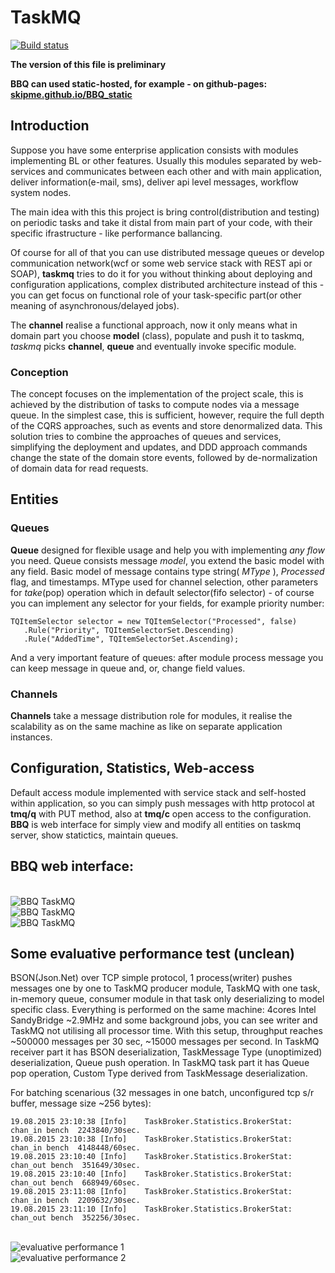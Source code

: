 # TaskMQ #

[![Build status](https://ci.appveyor.com/api/projects/status/rfu2e61vw66rxhgj?svg=true)](https://ci.appveyor.com/project/skipme/taskmq)

**The version of this file is preliminary**

**BBQ can used static-hosted, for example - on github-pages: [skipme.github.io/BBQ_static](http://skipme.github.io/BBQ_static)**

## Introduction ##

Suppose you have some enterprise application consists with modules implementing BL or other features.
Usually this modules separated by web-services and communicates between each other and with main application, deliver information(e-mail, sms), deliver api level messages, workflow system nodes.

The main idea with this this project is bring control(distribution and testing) on periodic tasks and take it distal from main part of your code, with their specific ifrastructure - like performance ballancing.

Of course for all of that you can use distributed message queues or develop communication network(wcf or some web service stack with REST api or SOAP), **taskmq** tries to do it for you without thinking about deploying and configuration applications, complex distributed architecture instead of this - you can get focus on functional role of your task-specific part(or other meaning of asynchronous/delayed jobs).

The **channel** realise a functional approach, now it only means what in domain part you choose **model** (class), populate and push it to taskmq, *taskmq* picks **channel**, **queue** and eventually invoke specific module.

### Conception ###

The concept focuses on the implementation of the project scale, this is achieved by the distribution of tasks to compute nodes via a message queue. In the simplest case, this is sufficient, however, require the full depth of the CQRS approaches, such as events and store denormalized data. This solution tries to combine the approaches of queues and services, simplifying the deployment and updates, and DDD approach commands change the state of the domain store events, followed by de-normalization of domain data for read requests.

## Entities ##

### Queues ###

**Queue** designed for flexible usage and help you with implementing *any flow* you need. Queue consists message *model*, you extend the basic model with any field. Basic model of message contains type string( *MType* ), *Processed* flag, and timestamps. MType used for channel selection, other parameters for *take*(pop) operation which in default selector(fifo selector) - of course you can implement any selector for your fields, for example priority number:


    TQItemSelector selector = new TQItemSelector("Processed", false)
       .Rule("Priority", TQItemSelectorSet.Descending)
       .Rule("AddedTime", TQItemSelectorSet.Ascending);

And a very important feature of queues: after module process message you can keep message in queue and, or, change field values.

### Channels ###

**Channels** take a message  distribution role   for modules, it realise the scalability as on the same machine as like on separate application instances.

## Configuration, Statistics, Web-access ##

Default access module implemented with service stack and self-hosted within application, so you can simply push messages with http protocol at **tmq/q** with PUT method, also at **tmq/c** open access to the configuration. **BBQ** is web interface for simply view and modify all entities on taskmq server, show statictics, maintain queues.

## BBQ web interface: 
<br />![BBQ TaskMQ](doc/bbq2sparkline.png "TaskMQ :: BBQ")
<br />![BBQ TaskMQ](doc/buildServers.png "TaskMQ :: BBQ")
<br />![BBQ TaskMQ](doc/assembly-info.png "TaskMQ :: BBQ")

## Some evaluative performance test (unclean)

BSON(Json.Net) over TCP simple protocol, 1 process(writer) pushes messages one by one to TaskMQ producer module, TaskMQ with one task, in-memory queue, consumer module in that task only deserializing to model specific class. Everything is performed on the same machine: 4cores Intel SandyBridge ~2.9MHz and some background jobs, you can see writer and TaskMQ not utilising all processor time.
With this setup, throughput reaches ~500000 messages per 30 sec, ~15000 messages per second. In TaskMQ receiver part it has BSON deserialization, TaskMessage Type (unoptimized) deserialization, Queue push operation. In TaskMQ task part it has Queue pop operation, Custom Type derived from TaskMessage deserialization.

For batching scenarious (32 messages in one batch, unconfigured tcp s/r buffer, message size ~256 bytes):

	19.08.2015 23:10:38 [Info]    TaskBroker.Statistics.BrokerStat: chan_in bench  2243840/30sec.
	19.08.2015 23:10:38 [Info]    TaskBroker.Statistics.BrokerStat: chan_in bench  4148448/60sec.
	19.08.2015 23:10:40 [Info]    TaskBroker.Statistics.BrokerStat: chan_out bench  351649/30sec.
	19.08.2015 23:10:40 [Info]    TaskBroker.Statistics.BrokerStat: chan_out bench  668949/60sec.
	19.08.2015 23:11:08 [Info]    TaskBroker.Statistics.BrokerStat: chan_in bench  2209632/30sec.
	19.08.2015 23:11:10 [Info]    TaskBroker.Statistics.BrokerStat: chan_out bench  352256/30sec.

<br />![evaluative performance 1](doc/perf1.jpg "P1")
<br />![evaluative performance 2](doc/perf2.jpg "P2")